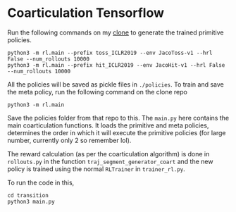 # Coarticulation Tensorflow

Run the following commands on my [clone](https://github.com/dhruvramani/transition) to generate the trained primitive policies. 

```
python3 -m rl.main --prefix toss_ICLR2019 --env JacoToss-v1 --hrl False --num_rollouts 10000
python3 -m rl.main --prefix hit_ICLR2019 --env JacoHit-v1 --hrl False --num_rollouts 10000
```

All the policies will be saved as pickle files in `./policies`. To train and save the meta policy, run the following command on the clone repo 

```
python3 -m rl.main
```
Save the policies folder from that repo to this. 
The `main.py` here contains the main coarticulation functions. It loads the primitive and meta policies, determines the order in which it will execute the primitive policies (for large number, currently only 2 so remember lol).

The reward calculation (as per the coarticulation algorithm) is done in `rollouts.py` in the function `traj_segment_generator_coart` and the new policy is trained using the normal `RLTrainer` in `trainer_rl.py`.

To run the code in this, 
```
cd transition
python3 main.py
```